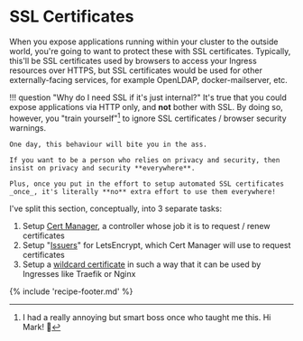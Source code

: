 # SSL Certificates

When you expose applications running within your cluster to the outside world, you're going to want to protect these with SSL certificates. Typically, this'll be SSL certificates used by browsers to access your Ingress resources over HTTPS, but SSL certificates would be used for other externally-facing services, for example OpenLDAP, docker-mailserver, etc.

!!! question "Why do I need SSL if it's just internal?"
    It's true that you could expose applications via HTTP only, and **not** bother with SSL. By doing so, however, you "train yourself"[^1] to ignore SSL certificates / browser security warnings.

    One day, this behaviour will bite you in the ass. 
    
    If you want to be a person who relies on privacy and security, then insist on privacy and security **everywhere**.

    Plus, once you put in the effort to setup automated SSL certificates _once_, it's literally **no** extra effort to use them everywhere!

I've split this section, conceptually, into 3 separate tasks:

1. Setup [Cert Manager](/kubernetes/ssl-certificates/cert-manager/), a controller whose job it is to request / renew certificates
2. Setup "[Issuers](/kubernetes/ssl-certificates/letsencrypt-issuers/)" for LetsEncrypt, which Cert Manager will use to request certificates
3. Setup a [wildcard certificate](/kubernetes/ssl-certificates/wildcard-certificate/) in such a way that it can be used by Ingresses like Traefik or Nginx

{% include 'recipe-footer.md' %}

[^1]: I had a really annoying but smart boss once who taught me this. Hi Mark! :wave:
